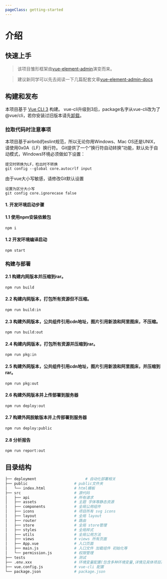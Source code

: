 ```yaml
---
pageClass: getting-started
---
```

# 介绍

## 快速上手

> 该项目雏形框架由[vue-element-admin](https://github.com/PanJiaChen/vue-element-admin)演变而来。

> 建议新同学可以先去阅读一下几篇配套文章[vue-element-admin-docs](https://panjiachen.github.io/vue-element-admin-site/zh/guide/#%E5%89%8D%E5%BA%8F%E5%87%86%E5%A4%87) 

## 构建和发布
本项目基于 [Vue CLI 3](https://cli.vuejs.org/config/) 构建。
vue-cli升级到3后，package名字从vue-cli改为了@vue/cli，若你安装过旧版本请先[卸载](https://cli.vuejs.org/zh/guide/)。

### 拉取代码时注意事项
本项目基于airbnb的eslint规范，所以无论你用Windows、Mac OS还是UNIX，请使用0x0A（LF）换行符。
Git提供了一个“换行符自动转换”功能，默认处于自动模式，Windows环境必须做如下设置：
```
提交时转换为LF，检出时不转换
git config --global core.autocrlf input
```
由于vue大小写敏感，请修改Git默认设置
```
设置为区分大小写
git config core.ignorecase false
```
#### 1. 开发环境启动步骤
#### 1.1 使用npm安装依赖包
```
npm i
```
#### 1.2 开发环境编译启动
```
npm start
```
### 构建与部署
#### 2.1 构建内网版本并压缩到rar。
```
npm run build
```
#### 2.2 构建内网版本，打包所有资源但不压缩。
```
npm run build:in
```
#### 2.3 构建外网版本，公共组件引用cdn地址，图片引用新浪和阿里图床，不压缩。
```
npm run build:out
```
#### 2.4 构建内网版本，打包所有资源并压缩到rar。
```
npm run pkg:in
```
#### 2.5 构建外网版本，公共组件引用cdn地址，图片引用新浪和阿里图床，并压缩到rar。
```
npm run pkg:out
```
#### 2.6 构建外网版本并上传部署到服务器
```
npm run deploy:out
```
#### 2.7 构建外网脱敏版本并上传部署到服务器
```
npm run deploy:public
```
#### 2.8 分析报告
```
npm run report:out
```

## 目录结构

```bash
├── deployment                      # 自动化部署相关
├── public                     # public文件夹
│   └── index.html             # html模板
├── src                        # 源代码
│   ├── api                    # 所有请求
│   ├── assets                 # 主题 字体等静态资源
│   ├── components             # 全局公用组件
│   ├── icons                  # 项目所有 svg icons
│   ├── layout                 # 全局 layout
│   ├── router                 # 路由
│   ├── store                  # 全局 store管理
│   ├── styles                 # 全局样式
│   ├── utils                  # 全局公用方法
│   ├── views                  # views 所有页面
│   ├── App.vue                # 入口页面
│   ├── main.js                # 入口文件 加载组件 初始化等
│   └── permission.js          # 权限管理
├── tests                      # 测试
├── .env.xxx                   # 环境变量配置(包含多种环境变量,详情见具体项目)
├── vue.config.js              # vue-cli 配置
└── package.json               # package.json
```